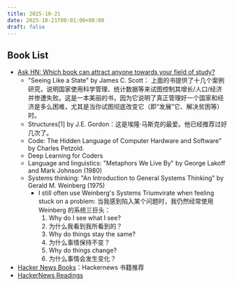```yaml
---
title: 2025-10-21
date: 2025-10-21T00:01:00+08:00
draft: false
---
```


## Book List

- [Ask HN: Which book can attract anyone towards your field of study?](https://news.ycombinator.com/item?id=30822339)
  - "Seeing Like a State" by James C. Scott： 上面的书提供了十几个案例研究，说明国家使用科学管理、统计数据等来试图控制其增长/人口/经济并惨遭失败。这是一本美丽的书，因为它说明了真正管理好一个国家和经济是多么困难，尤其是当你试图彻底改变它（即“发展”它、解决贫困等）时。
  - Structures[1] by J.E. Gordon：这是埃隆·马斯克的最爱。他已经推荐过好几次了。
  - Code: The Hidden Language of Computer Hardware and Software" by Charles Petzold.
  - Deep Learning for Coders
  - Language and linguistics: "Metaphors We Live By" by George Lakoff and Mark Johnson (1980)
  - Systems thinking: "An Introduction to General Systems Thinking" by Gerald M. Weinberg (1975)
    - I still often use Weinberg's Systems Triumvirate when feeling stuck on a problem:
      当我感到陷入某个问题时，我仍然经常使用 Weinberg 的系统三巨头：
      1. Why do I see what I see?
      2. 为什么我看到我所看到的？
      3. Why do things stay the same?
      4. 为什么事情保持不变？
      5. Why do things change?
      6. 为什么事情会发生变化？
- [Hacker News Books](https://hackernewsbooks.com/)：Hackernews 书籍推荐
- [HackerNews Readings](https://hacker-recommended-books.vercel.app/category/0/all-time/page/0/0)
